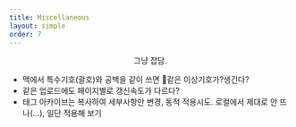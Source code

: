 ```yaml
---
title: Miscellaneous
layout: simple
order: 7
---
```


<CENTER><div class='customLetter'>그냥 잡담.</div></CENTER>

- 맥에서 특수기호(괄호)와 공백을 같이 쓰면 같은 이상기호가?생긴다?
- 같은 업로드에도 페이지별로 갱신속도가 다르다?
- 태그 아카이브는 복사하여 세부사항만 변경, 동적 적용시도. 로컬에서 제대로 안 뜨나(...), 일단 적용해 보기
